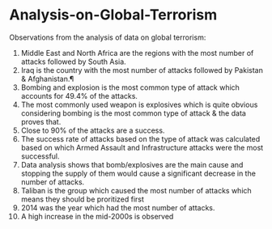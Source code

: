 # Analysis-on-Global-Terrorism
Observations from the analysis of data on global terrorism:
1. Middle East and North Africa are the regions with the most number of attacks followed by South Asia.
2. Iraq is the country with the most number of attacks followed by Pakistan & Afghanistan.¶
3. Bombing and explosion is the most common type of attack which accounts for 49.4% of the attacks.
4. The most commonly used weapon is explosives which is quite obvious considering bombing is the most common type of attack & the data proves that.
5. Close to 90% of the attacks are a success.
6. The success rate of attacks based on the type of attack was calculated based on which Armed Assault and Infrastructure attacks were the most successful.
7. Data analysis shows that bomb/explosives are the main cause and stopping the supply of them would cause a significant decrease in the number of attacks.
8. Taliban is the group which caused the most number of attacks which means they should be proritized first
9. 2014 was the year which had the most number of attacks.
10. A high increase in the mid-2000s is observed
